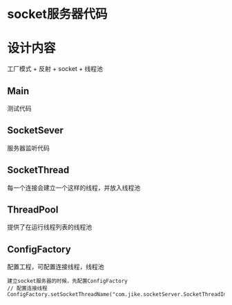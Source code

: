 # socket服务器代码

# 设计内容
工厂模式 + 反射  + socket + 线程池 


## Main 
测试代码
## SocketSever 
服务器监听代码
## SocketThread 
每一个连接会建立一个这样的线程，并放入线程池
## ThreadPool 
提供了在运行线程列表的线程池

## ConfigFactory
配置工程，可配置连接线程，线程池

````
建立socket服务器的时候，先配置ConfigFactory
// 配置连接线程
ConfigFactory.setSocketThreadName("com.jike.socketServer.SocketThreadImpl");
````